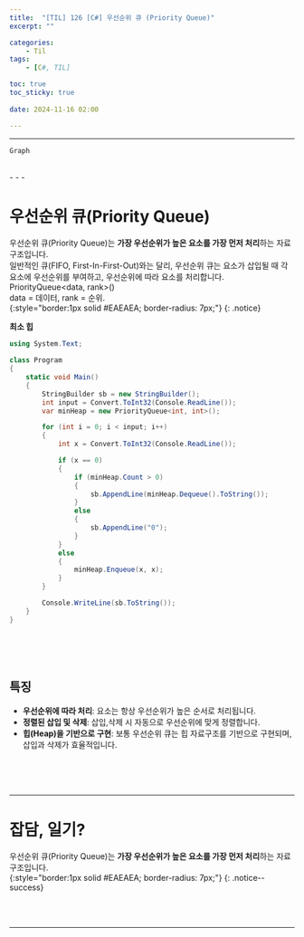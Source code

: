 ```yaml
---
title:  "[TIL] 126 [C#] 우선순위 큐 (Priority Queue)"
excerpt: ""

categories:
    - Til
tags:
    - [C#, TIL]

toc: true
toc_sticky: true
 
date: 2024-11-16 02:00

---
```

- - -

`Graph`

<br>
- - - 

# 우선순위 큐(Priority Queue)
우선순위 큐(Priority Queue)는 **가장 우선순위가 높은 요소를 가장 먼저 처리**하는 자료구조입니다.  
일반적인 큐(FIFO, First-In-First-Out)와는 달리, 우선순위 큐는 요소가 삽입될 때 각 요소에 우선순위를 부여하고, 우선순위에 따라 요소를 처리합니다.  
PriorityQueue<data, rank>()  
data = 데이터, rank = 순위.  
{:style="border:1px solid #EAEAEA; border-radius: 7px;"}
{: .notice}  

**최소 힙**
<div class="notice--primary" markdown="1"> 

```c# 
using System.Text;

class Program
{
    static void Main()
    {
        StringBuilder sb = new StringBuilder();
        int input = Convert.ToInt32(Console.ReadLine());
        var minHeap = new PriorityQueue<int, int>();

        for (int i = 0; i < input; i++)
        {
            int x = Convert.ToInt32(Console.ReadLine());

            if (x == 0)
            {
                if (minHeap.Count > 0)
                {
                    sb.AppendLine(minHeap.Dequeue().ToString());
                }
                else
                {
                    sb.AppendLine("0");
                }
            }
            else
            {
                minHeap.Enqueue(x, x);
            }
        }

        Console.WriteLine(sb.ToString());
    }
}

```
</div>

<br><br><br>

## 특징
- **우선순위에 따라 처리**: 요소는 항상 우선순위가 높은 순서로 처리됩니다.  
- **정렬된 삽입 및 삭제**: 삽입,삭제 시 자동으로 우선순위에 맞게 정렬합니다.  
- **힙(Heap)을 기반으로 구현**: 보통 우선순위 큐는 힙 자료구조를 기반으로 구현되며, 삽입과 삭제가 효율적입니다.  


<br><br><br>
- - - 


# 잡담, 일기?
우선순위 큐(Priority Queue)는 **가장 우선순위가 높은 요소를 가장 먼저 처리**하는 자료구조입니다.  
{:style="border:1px solid #EAEAEA; border-radius: 7px;"}
{: .notice--success}  


<br><br>
- - -